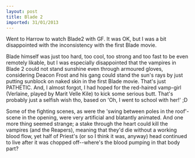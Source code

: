 ```yaml
---
layout: post
title: Blade 2
imported: 31/01/2013
---
```


Went to Harrow to watch Blade2 with GF. It was OK, but I was a bit disappointed with the
inconsistency with the first Blade movie.

Blade himself was just too hard, too cool, too strong and too fast to be even remotely
likable, but I was especially disappointed that the vampires in Blade 2 could not stand
sunshine even through armoured gloves, considering Deacon Frost and his gang could stand
the sun's rays by just putting sunblock on naked skin in the first Blade movie. That's
just PATHETIC. And, I almost forgot, I had hoped for the red-haired vamp-girl (Verlaine,
played by Marit Velle Kile) to kick some serious butt. That's probably just a selfish wish
tho, based on 'Oh, I went to school with her!' ;D

Some of the fighting scenes, as were the 'swing between poles in the roof'-scene in the
opening, were very artificial and blatantly animated. And one more thing seemed strange; a
stake through the heart could kill the vampires (and the Reapers), meaning that they'd die
without a working blood flow, yet half of Priest's (or so I think it was, anyway) head
continued to live after it was chopped off--where's the blood pumping in that body part?
